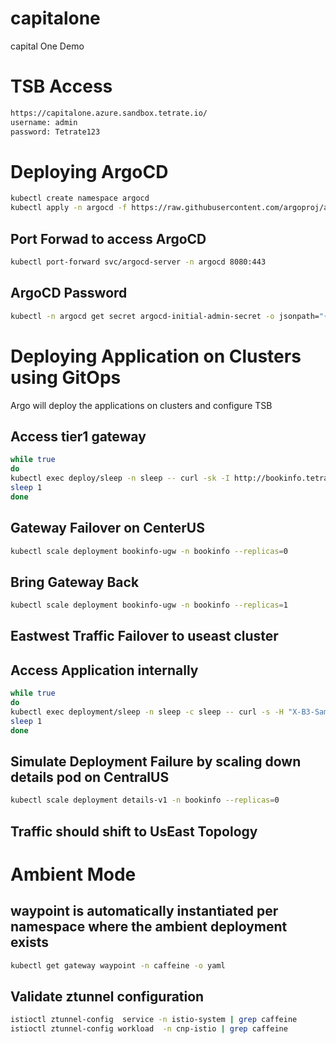 # capitalone
capital One Demo

# TSB Access
```sh
https://capitalone.azure.sandbox.tetrate.io/
username: admin
password: Tetrate123
```

# Deploying ArgoCD
```sh
kubectl create namespace argocd
kubectl apply -n argocd -f https://raw.githubusercontent.com/argoproj/argo-cd/stable/manifests/install.yaml
```
## Port Forwad to access ArgoCD
```sh
kubectl port-forward svc/argocd-server -n argocd 8080:443
```
## ArgoCD Password
```sh
kubectl -n argocd get secret argocd-initial-admin-secret -o jsonpath="{.data.password}" | base64 -d
```

# Deploying Application on Clusters using GitOps
Argo will deploy the applications on clusters and configure TSB

## Access tier1 gateway
```sh
while true                                      
do
kubectl exec deploy/sleep -n sleep -- curl -sk -I http://bookinfo.tetrate.io/productpage --resolve "bookinfo.tetrate.io:443:135.233.124.38"
sleep 1
done
```
## Gateway Failover on CenterUS
```sh
kubectl scale deployment bookinfo-ugw -n bookinfo --replicas=0
```
## Bring Gateway Back
```sh
kubectl scale deployment bookinfo-ugw -n bookinfo --replicas=1 
```

## Eastwest Traffic Failover to useast cluster
## Access Application internally 
```sh
while true                                      
do
kubectl exec deployment/sleep -n sleep -c sleep -- curl -s -H "X-B3-Sampled: 1" http://productpage.bookinfo:9080/productpage | grep -i details -A 8
sleep 1
done
```
## Simulate Deployment Failure by scaling down details pod on CentralUS
```sh
kubectl scale deployment details-v1 -n bookinfo --replicas=0
```
## Traffic should shift to UsEast Topology

# Ambient Mode

## waypoint is automatically instantiated per namespace where the ambient deployment exists
```sh
kubectl get gateway waypoint -n caffeine -o yaml
```
## Validate ztunnel configuration
```sh
istioctl ztunnel-config  service -n istio-system | grep caffeine
istioctl ztunnel-config workload  -n cnp-istio | grep caffeine
```

